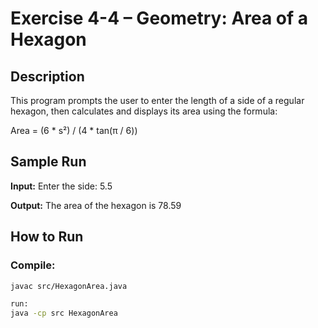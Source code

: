 # Exercise 4-4 – Geometry: Area of a Hexagon

## Description

This program prompts the user to enter the length of a side of a regular hexagon, then calculates and displays its area using the formula:

Area = (6 * s²) / (4 * tan(π / 6))


## Sample Run

**Input:**
Enter the side: 5.5


**Output:**
The area of the hexagon is 78.59


## How to Run

### Compile:
```bash
javac src/HexagonArea.java

run:
java -cp src HexagonArea